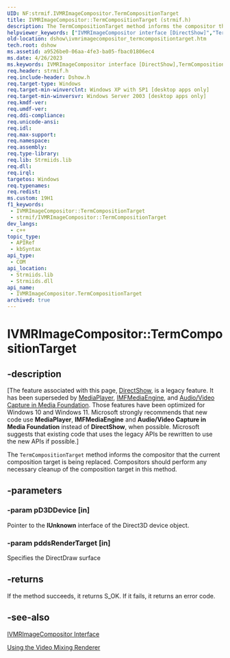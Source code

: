 ```yaml
---
UID: NF:strmif.IVMRImageCompositor.TermCompositionTarget
title: IVMRImageCompositor::TermCompositionTarget (strmif.h)
description: The TermCompositionTarget method informs the compositor that the current composition target is being replaced. Compositors should perform any necessary cleanup of the composition target in this method.
helpviewer_keywords: ["IVMRImageCompositor interface [DirectShow]","TermCompositionTarget method","IVMRImageCompositor.TermCompositionTarget","IVMRImageCompositor::TermCompositionTarget","IVMRImageCompositorStopCompositing","TermCompositionTarget","TermCompositionTarget method [DirectShow]","TermCompositionTarget method [DirectShow]","IVMRImageCompositor interface","dshow.ivmrimagecompositor_termcompositiontarget","strmif/IVMRImageCompositor::TermCompositionTarget"]
old-location: dshow\ivmrimagecompositor_termcompositiontarget.htm
tech.root: dshow
ms.assetid: a9526be0-06aa-4fe3-ba05-fbac01806ec4
ms.date: 4/26/2023
ms.keywords: IVMRImageCompositor interface [DirectShow],TermCompositionTarget method, IVMRImageCompositor.TermCompositionTarget, IVMRImageCompositor::TermCompositionTarget, IVMRImageCompositorStopCompositing, TermCompositionTarget, TermCompositionTarget method [DirectShow], TermCompositionTarget method [DirectShow],IVMRImageCompositor interface, dshow.ivmrimagecompositor_termcompositiontarget, strmif/IVMRImageCompositor::TermCompositionTarget
req.header: strmif.h
req.include-header: Dshow.h
req.target-type: Windows
req.target-min-winverclnt: Windows XP with SP1 [desktop apps only]
req.target-min-winversvr: Windows Server 2003 [desktop apps only]
req.kmdf-ver: 
req.umdf-ver: 
req.ddi-compliance: 
req.unicode-ansi: 
req.idl: 
req.max-support: 
req.namespace: 
req.assembly: 
req.type-library: 
req.lib: Strmiids.lib
req.dll: 
req.irql: 
targetos: Windows
req.typenames: 
req.redist: 
ms.custom: 19H1
f1_keywords:
 - IVMRImageCompositor::TermCompositionTarget
 - strmif/IVMRImageCompositor::TermCompositionTarget
dev_langs:
 - c++
topic_type:
 - APIRef
 - kbSyntax
api_type:
 - COM
api_location:
 - Strmiids.lib
 - Strmiids.dll
api_name:
 - IVMRImageCompositor.TermCompositionTarget
archived: true
---
```


# IVMRImageCompositor::TermCompositionTarget


## -description

\[The feature associated with this page, [DirectShow](/windows/win32/directshow/directshow), is a legacy feature. It has been superseded by [MediaPlayer](/uwp/api/Windows.Media.Playback.MediaPlayer), [IMFMediaEngine](/windows/win32/api/mfmediaengine/nn-mfmediaengine-imfmediaengine), and [Audio/Video Capture in Media Foundation](/windows/win32/medfound/audio-video-capture-in-media-foundation). Those features have been optimized for Windows 10 and Windows 11. Microsoft strongly recommends that new code use **MediaPlayer**, **IMFMediaEngine** and **Audio/Video Capture in Media Foundation** instead of **DirectShow**, when possible. Microsoft suggests that existing code that uses the legacy APIs be rewritten to use the new APIs if possible.\]

The <code>TermCompositionTarget</code> method informs the compositor that the current composition target is being replaced. Compositors should perform any necessary cleanup of the composition target in this method.

## -parameters

### -param pD3DDevice [in]

Pointer to the <b>IUnknown</b> interface of the Direct3D device object.

### -param pddsRenderTarget [in]

Specifies the DirectDraw surface

## -returns

If the method succeeds, it returns S_OK. If it fails, it returns an error code.

## -see-also

<a href="/windows/desktop/api/strmif/nn-strmif-ivmrimagecompositor">IVMRImageCompositor Interface</a>



<a href="/windows/desktop/DirectShow/using-the-video-mixing-renderer">Using the Video Mixing Renderer</a>